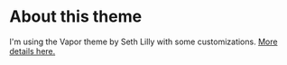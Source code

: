 # About this theme
I'm using the Vapor theme by Seth Lilly with some customizations. [More details here.](https://github.com/sethlilly/Vapor)